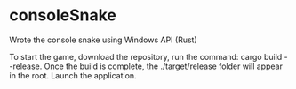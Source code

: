 # consoleSnake

Wrote the console snake using Windows API (Rust)

To start the game, download the repository, run the command: cargo build --release. Once the build is complete, the ./target/release folder will appear in the root. 
Launch the application.
